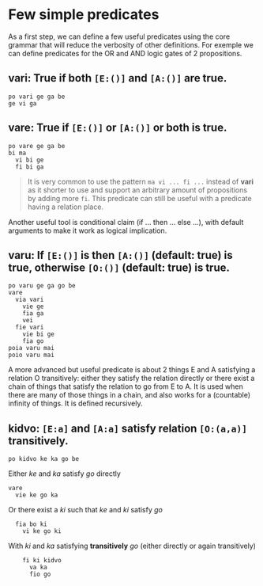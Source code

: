 # Few simple predicates

As a first step, we can define a few useful predicates using the core grammar
that will reduce the verbosity of other definitions. For exemple we can define
predicates for the OR and AND logic gates of 2 propositions.

<spoiler>


__vari:__ True if both `[E:()]` and `[A:()]` are true. 
---
```
po vari ge ga be 
ge vi ga 
```
</spoiler>

<spoiler>


__vare:__ True if `[E:()]` or `[A:()]` or both is true.
---
```
po vare ge ga be
bi ma
  vi bi ge
  fi bi ga
```
</spoiler>

> It is very common to use the pattern `ma vi ... fi ...` instead of __vari__ as
> it shorter to use and support an arbitrary amount of propositions by adding
> more `fi`. This predicate can still be useful with a predicate having a
> relation place. 

Another useful tool is conditional claim (if ... then ... else ...), with
default arguments to make it work as logical implication.


<spoiler>

__varu:__ If `[E:()]` is then `[A:()]` (default: true) is true, otherwise
`[O:()]` (default: true) is true. 
---
```
po varu ge ga go be
vare
  via vari
    vie ge
    fia ga
    vei
  fie vari
    vie bi ge
    fia go
poia varu mai
poio varu mai
```
</spoiler>

A more advanced but useful predicate is about 2 things E and A satisfying a
relation O transitively: either they satisfy the relation directly or there
exist a chain of things that satisfy the relation to go from E to A. It is used
when there are many of those things in a chain, and also works for a (countable)
infinity of things. It is defined recursively.

<spoiler>

__kidvo:__ `[E:a]` and `[A:a]` satisfy relation `[O:(a,a)]` transitively.
---
```
po kidvo ke ka go be
```
Either _ke_ and _ka_ satisfy _go_ directly
```
vare
  vie ke go ka
```
Or there exist a _ki_ such that _ke_ and _ki_ satisfy _go_
```
  fia bo ki
    vi ke go ki
```
With _ki_ and _ka_ satisfying __transitively__ _go_ (either directly or again
transitively)
```
    fi ki kidvo
      va ka
      fio go
```
</spoiler>